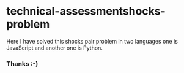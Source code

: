 # technical-assessmentshocks-problem
Here I have solved this shocks pair problem in two languages one is JavaScript and another one is Python.

### Thanks :-)
